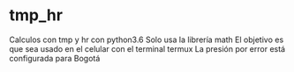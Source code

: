 # tmp_hr
Calculos con tmp y hr con python3.6
Solo usa la librería math
El objetivo es que sea usado en el celular con el terminal termux
La presión por error está configurada para Bogotá
